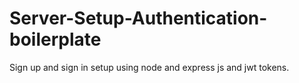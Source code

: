 # Server-Setup-Authentication-boilerplate
Sign up and sign in setup using node and express js and jwt tokens.
